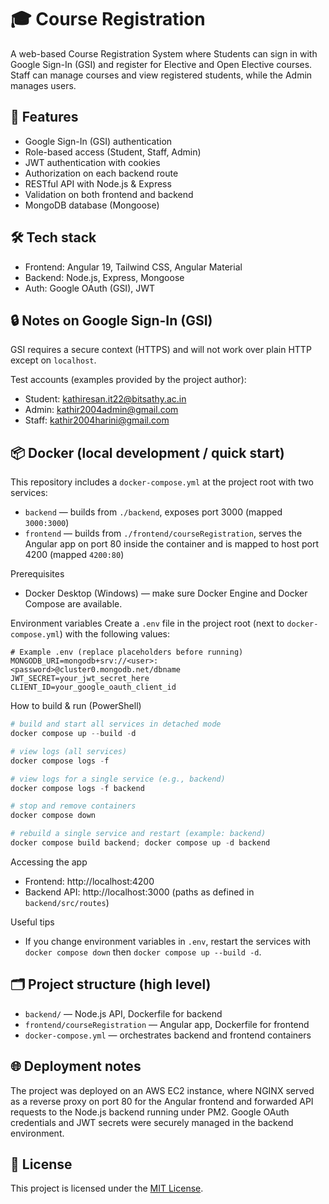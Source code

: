 # 🎓 Course Registration

A web-based Course Registration System where Students can sign in with Google Sign-In (GSI) and register for Elective and Open Elective courses. Staff can manage courses and view registered students, while the Admin manages users.

## 🚀 Features
- Google Sign-In (GSI) authentication
- Role-based access (Student, Staff, Admin)
- JWT authentication with cookies
- Authorization on each backend route
- RESTful API with Node.js & Express
- Validation on both frontend and backend
- MongoDB database (Mongoose)

## 🛠️ Tech stack
- Frontend: Angular 19, Tailwind CSS, Angular Material
- Backend: Node.js, Express, Mongoose
- Auth: Google OAuth (GSI), JWT

## 🔒 Notes on Google Sign-In (GSI)
GSI requires a secure context (HTTPS) and will not work over plain HTTP except on `localhost`.

Test accounts (examples provided by the project author):
- Student: kathiresan.it22@bitsathy.ac.in
- Admin: kathir2004admin@gmail.com
- Staff: kathir2004harini@gmail.com

## 📦 Docker (local development / quick start)
This repository includes a `docker-compose.yml` at the project root with two services:

- `backend` — builds from `./backend`, exposes port 3000 (mapped `3000:3000`)
- `frontend` — builds from `./frontend/courseRegistration`, serves the Angular app on port 80 inside the container and is mapped to host port 4200 (mapped `4200:80`)

Prerequisites
- Docker Desktop (Windows) — make sure Docker Engine and Docker Compose are available.

Environment variables
Create a `.env` file in the project root (next to `docker-compose.yml`) with the following values:

```env
# Example .env (replace placeholders before running)
MONGODB_URI=mongodb+srv://<user>:<password>@cluster0.mongodb.net/dbname
JWT_SECRET=your_jwt_secret_here
CLIENT_ID=your_google_oauth_client_id
```

How to build & run (PowerShell)

```powershell
# build and start all services in detached mode
docker compose up --build -d

# view logs (all services)
docker compose logs -f

# view logs for a single service (e.g., backend)
docker compose logs -f backend

# stop and remove containers
docker compose down

# rebuild a single service and restart (example: backend)
docker compose build backend; docker compose up -d backend
```

Accessing the app
- Frontend: http://localhost:4200
- Backend API: http://localhost:3000 (paths as defined in `backend/src/routes`)

Useful tips
- If you change environment variables in `.env`, restart the services with `docker compose down` then `docker compose up --build -d`.

## 🗂️ Project structure (high level)
- `backend/` — Node.js API, Dockerfile for backend
- `frontend/courseRegistration` — Angular app, Dockerfile for frontend
- `docker-compose.yml` — orchestrates backend and frontend containers

## 🌐 Deployment notes
The project was deployed on an AWS EC2 instance, where NGINX served as a reverse proxy on port 80 for the Angular frontend and forwarded API requests to the Node.js backend running under PM2. Google OAuth credentials and JWT secrets were securely managed in the backend environment.

## 📜 License
This project is licensed under the [MIT License](LICENSE).
